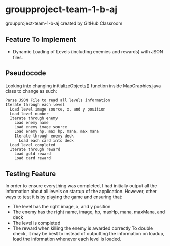 # groupproject-team-1-b-aj
groupproject-team-1-b-aj created by GitHub Classroom

## Feature To Implement
- Dynamic Loading of Levels (including enemies and rewards) with JSON files.

## Pseudocode

Looking into changing initializeObjects() function inside MapGraphics.java class to change as such:
```
Parse JSON File to read all levels information
Iterate through each level
  Load level image source, x, and y position
  Load level number
  Iterate through enemy
    Load enemy name
    Load enemy image source
    Load enemy hp, max hp, mana, max mana
    Iterate through enemy deck
      Load each card into deck
  Load level completed
  Iterate through reward
    Load gold reward
    Load card reward
```

## Testing Feature

In order to ensure everything was completed, I had initially output all the information about all levels on startup of the application.
However, other ways to test it is by playing the game and ensuring that:
  - The level has the right image, x, and y position
  - The enemy has the right name, image, hp, maxHp, mana, maxMana, and deck
  - The level is completed
  - The reward when killing the enemy is awarded correctly
To double check, it may be best to instead of outputting the information on loadup, load the information whenever each level is loaded.
